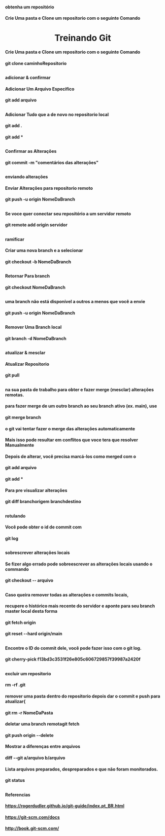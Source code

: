 


#### obtenha um repositório
#### Crie Uma pasta e Clone um repositorio com o seguinte Comando

<h1 align="center"> Treinando Git


  

#### Crie Uma pasta e Clone um repositorio com o seguinte Comando

#### git clone caminhoRepositorio

<h2>  

#### adicionar & confirmar
#### Adicionar Um Arquivo Especifico

#### git add arquivo
  
<h2>  

####  Adicionar Tudo que a de novo no repositorio local

#### git add .
#### git add *

<h2>  
  
#### Confirmar as Alterações

#### git commit -m "comentários das alterações"

<h2>  


#### enviando alterações
#### Enviar Alterações para repositorio remoto

#### git push -u origin NomeDaBranch

<h2>  

#### Se voce quer conectar seu repositório a um servidor remoto

#### git remote add origin servidor
  
<h2>    


#### ramificar
#### Criar uma nova branch e a selecionar

#### git checkout -b NomeDaBranch
  
<h2>    

#### Retornar Para branch

#### git checkout NomeDaBranch
  
<h2>  

#### uma branch não está disponível a outros a menos que você a envie

#### git push -u origin NomeDaBranch

<h2>  
  
#### Remover Uma Branch local

#### git branch -d NomeDaBranch

<h2>  

#### atualizar & mesclar
  
#### Atualizar Repositorio

#### git pull

 <h2>   
  
#### na sua pasta de trabalho para obter e fazer merge (mesclar) alterações remotas.
#### para fazer merge de um outro branch ao seu branch ativo (ex. main), use

#### git merge branch
   

#### o git vai tentar fazer o merge das alterações automaticamente
#### Mais isso pode resultar em conflitos que voce tera que resolver Manualmente
#### Depois de alterar, você precisa marcá-los como merged com o

#### git add arquivo
#### git add *

#### Para pre visualizar alterações

#### git diff branchorigem branchdestino

<h2>  

#### rotulando

#### Você pode obter o id de commit com
#### git log

<h2>  

#### sobrescrever alterações locais

#### Se fizer algo errado pode sobreescrever as alterações locais usando o commando

#### git checkout -- arquivo

  
<h2>  
  
#### Caso queira remover todas as alterações e commits locais,
#### recupere o histórico mais recente do servidor e aponte para seu branch master local desta forma

#### git fetch origin
#### git reset --hard origin/main


<h2>  

#### Encontre o ID do commit dele, você pode fazer isso com o git log.

#### git cherry-pick f13bd3c3531f26e805c606729857f39987a2420f

<h2>  


#### excluir um repositorio

#### rm -rf .git





#### remover uma pasta dentro do repositorio depois dar o commit e push para atualizar{

#### git rm -r NomeDaPasta




#### deletar uma branch remotagit fetch

#### git push origin --delete


#### Mostrar a diferenças entre arquivos

#### diff --git a/arquivo b/arquivo




#### Lista arquivos preparados, despreparados e que não foram monitorados.

#### git status


<h2>  

  
#### Referencias 
  
  #### https://rogerdudler.github.io/git-guide/index.pt_BR.html
  #### https://git-scm.com/docs
  #### http://book.git-scm.com/

  
  <h2>
